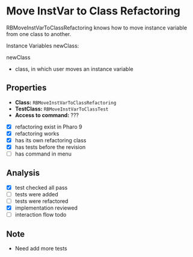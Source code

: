 # Move InstVar to Class Refactoring

RBMoveInstVarToClassRefactoring knows how to move instance variable from one class to another.

Instance Variables
newClass:  <RBClass>

newClass
- class, in which user moves an instance variable

## Properties

- **Class:** ```RBMoveInstVarToClassRefactoring```
- **TestClass:** ```RBMoveInstVarToClassTest```
- **Access to command:** ???
- [x] refactoring exist in Pharo 9
- [x] refactoring works 
- [x] has its own refactoring class  
- [x] has tests before the revision
- [ ] has command in menu

## Analysis

- [x] test checked all pass
- [ ] tests were added
- [ ] tests were refactored
- [x] implementation reviewed
- [ ] interaction flow todo

## Note

- Need add more tests